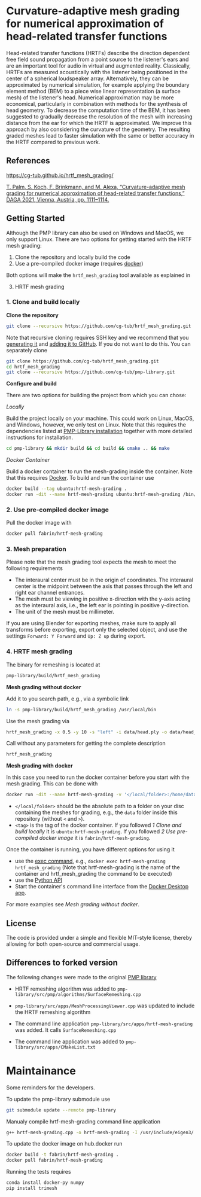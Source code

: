 # Curvature-adaptive mesh grading for numerical approximation of head-related transfer functions

Head-related transfer functions (HRTFs) describe the direction dependent free field sound propagation from a point source to the listener's ears and are an important tool for audio in virtual and augmented reality. Classically, HRTFs are measured acoustically with the listener being positioned in the center of a spherical loudspeaker array. Alternatively, they can be approximated by numerical simulation, for example applying the boundary element method (BEM) to a piece wise linear representation (a surface mesh) of the listener's head. Numerical approximation may be more economical, particularly in combination with methods for the synthesis of head geometry. To decrease the computation time of the BEM, it has been suggested to gradually decrease the resolution of the mesh with increasing distance from the ear for which the HRTF is approximated. We improve this approach by also considering the curvature of the geometry. The resulting graded meshes lead to faster simulation with the same or better accuracy in the HRTF compared to previous work.

## References

https://cg-tub.github.io/hrtf_mesh_grading/

[T. Palm, S. Koch, F. Brinkmann, and M. Alexa, “Curvature-adaptive mesh grading for numerical approximation of head-related transfer functions,” DAGA 2021, Vienna, Austria, pp. 1111–1114.](https://www.researchgate.net/publication/356264260_Curvature-adaptive_mesh_grading_for_numerical_approximation_of_head-related_transfer_functions)

## Getting Started

Although the PMP library can also be used on Windows and MacOS, we only support
Linux. There are two options for getting started with the HRTF mesh grading:

1. Clone the repository and locally build the code
2. Use a pre-compiled docker image (requires [docker](https://www.docker.com/))

Both options will make the `hrtf_mesh_grading` tool available as explained in

3. HRTF mesh grading

### 1. Clone and build locally
**Clone the repository**

```sh
git clone --recursive https://github.com/cg-tub/hrtf_mesh_grading.git
```

Note that recursive cloning requires SSH key and we recommend that you [generating it](https://docs.github.com/en/authentication/connecting-to-github-with-ssh/generating-a-new-ssh-key-and-adding-it-to-the-ssh-agent) and [adding it to GitHub](https://docs.github.com/en/authentication/connecting-to-github-with-ssh/adding-a-new-ssh-key-to-your-github-account). If you do not want to do this. You can separately clone

```sh
git clone https://github.com/cg-tub/hrtf_mesh_grading.git
cd hrtf_mesh_grading
git clone --recursive https://github.com/cg-tub/pmp-library.git
```

**Configure and build**

There are two options for building the project from which you can chose:

*Locally*

Build the project locally on your machine. This could work on Linux, MacOS, and
Windows, however, we only test on Linux. Note that this requires the dependencies
listed at [PMP-Library installation](https://www.pmp-library.org/installation.html)
together with more detailed instructions for installation.

```sh
cd pmp-library && mkdir build && cd build && cmake .. && make
```

*Docker Container*

Build a docker container to run the mesh-grading inside the container. Note that
this requires [Docker](https://www.docker.com/). To build and run the container
use

```sh
docker build --tag ubuntu:hrtf-mesh-grading .
docker run -dit --name hrtf-mesh-grading ubuntu:hrtf-mesh-grading /bin/bash
```

### 2. Use pre-compiled docker image

Pull the docker image with

```sh
docker pull fabrin/hrtf-mesh-grading
```

### 3. Mesh preparation

Please note that the mesh grading tool expects the mesh to meet the following requirements
- The interaural center must be in the origin of coordinates. The interaural center is the midpoint between the axis that passes through the left and right ear channel entrances.
- The mesh must be viewing in positive x-direction with the y-axis acting as the interaural axis, i.e., the left ear is pointing in positive y-direction.
- The unit of the mesh must be millimeter.

If you are using Blender for exporting meshes, make sure to apply all transforms before exporting, export only the selected object, and use the settings `Forward: Y Forward` and `Up: Z up` during export.

### 4. HRTF mesh grading

The binary for remeshing is located at
```sh
pmp-library/build/hrtf_mesh_grading
```

**Mesh grading without docker**

Add it to you search path, e.g., via a symbolic link
```sh
ln -s pmp-library/build/hrtf_mesh_grading /usr/local/bin
```

Use the mesh grading via
```sh
hrtf_mesh_grading -x 0.5 -y 10 -s "left" -i data/head.ply -o data/head_graded_left.ply
```

Call without any parameters for getting the complete description
```sh
hrtf_mesh_grading
```

**Mesh grading with docker**

In this case you need to run the docker container before you start with the mesh grading.
This can be done with
```sh
docker run -dit --name hrtf-mesh-grading -v '</local/folder>:/home/data' <tag> /bin/bash
```

- `</local/folder>` should be the absolute path to a folder on your disc containing
the meshes for grading, e.g., the `data` folder inside this repository (without `<` and `>`).
- `<tag>` is the tag of the docker container. If you followed *1 Clone and build locally* it is `ubuntu:hrtf-mesh-grading`. If you followed *2 Use pre-compiled docker image* it is `fabrin/hrtf-mesh-grading`.

Once the container is running, you have different options for using it
- use the [exec command](https://docs.docker.com/engine/reference/commandline/exec/), e.g., `docker exec hrtf-mesh-grading hrtf_mesh_grading` (Note that hrtf-mesh-grading is the name of the container and hrtf_mesh_grading the command to be executed)
- use the [Python API](https://docker-py.readthedocs.io/en/stable/)
- Start the container's command line interface from the [Docker Desktop app](https://www.docker.com/products/docker-desktop).

For more examples see *Mesh grading without docker*.

## License

The code is provided under a simple and flexible MIT-style
license, thereby allowing for both open-source and commercial usage.

## Differences to forked version

The following changes were made to the original [PMP library](https://github.com/pmp-library/pmp-library)

- HRTF remeshing algorithm was added to
`pmp-library/src/pmp/algorithms/SurfaceRemeshing.cpp`

- `pmp-library/src/apps/MeshProcessingViewer.cpp` was updated to include the
HRTF remeshing algorithm

- The command line application `pmp-library/src/apps/hrtf-mesh-grading` was
added. It calls `SurfaceRemeshing.cpp`

- The command line application was added to `pmp-library/src/apps/CMakeList.txt`

# Maintainance

Some reminders for the developers.

To update the pmp-library submodule use
```sh
git submodule update --remote pmp-library
```

Manualy compile hrtf-mesh-grading command line application
```sh
g++ hrtf-mesh-grading.cpp -o hrtf-mesh-grading -I /usr/include/eigen3/ /usr/local/lib/libpmp.so
```

To update the docker image on hub.docker run
```sh
docker build -t fabrin/hrtf-mesh-grading .
docker pull fabrin/hrtf-mesh-grading
```

Running the tests requires
```sh
conda install docker-py numpy
pip install trimesh
```
